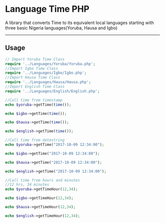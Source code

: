 # Language Time PHP

A library that converts Time to its equivalent local languages starting with three basic Nigeria languages(Yoruba, Hausa and Igbo)


**********

## Usage
``` php
// Import Yoruba Time Class
require '../Languages/Yoruba/Yoruba.php';
//Import Igbo Timw Class
require '../Languages/Igbo/Igbo.php';
//Import Hausa Time Class
require '../Languages/Hausa/Hausa.php';
//Import English Time Class
require '../Languages/English/English.php';

//Call time from timestamp
echo $yoruba->getTime(time());

echo $igbo->getTime(time());

echo $hausa->getTime(time());

echo $english->getTime(time());

//Call time from datestring
echo $yoruba->getTime("2017-10-09 12:34:00");

echo $igbo->getTime("2017-10-09 12:34:00");

echo $hausa->getTime("2017-10-09 12:34:00");

echo $english->getTime("2017-10-09 12:34:00");

//Call time from hours and minutes
//12 hrs, 34 minutes
echo $yoruba->getTimeHour(12,34);

echo $igbo->getTimeHour(12,34);

echo $hausa->getTimeHour(12,34);

echo $english->getTimeHour(12,34);
